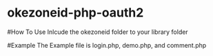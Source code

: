# okezoneid-php-oauth2

#How To Use
Inlcude the okezoneid folder to your library folder

#Example
The Example file is login.php, demo.php, and comment.php


